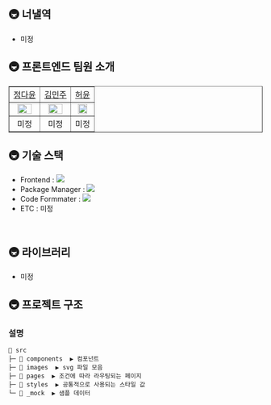 ## 🚇 너낼역 

- 미정

## 🚇 프론트엔드 팀원 소개

<table border="" cellspacing="0" cellpadding="0" width="100%">
    <tr width="100%">
        <td align="center"><a href= "https://github.com/dy6578ekdbs">정다윤</a></td>
        <td  align="center"><a href= "">김민주</a></td>
        <td  align="center"><a href= "">허윤</a></td>
    </tr>
    <tr width="100%">
        <td  align="center"><img src = "" width="80%"/></td>
        <td  align="center"><img src = "" width="80%"/></td>
        <td  align="center"><img src = "" width="80%"/></td>
    </tr>
    <tr width="100%">
       <td  align="center">미정</td>
      <td  align="center">미정</td>
      <td  align="center">미정</td>
   </tr>
</table>

## 🚇 기술 스택

- Frontend : <img src="https://img.shields.io/badge/React-61DAFB?style=flat-square&logo=React&logoColor=white">
- Package Manager : <img src="https://img.shields.io/badge/npm-CB3837?style=flat-square&logo=npm&logoColor=white">
- Code Formmater : <img src="https://img.shields.io/badge/Prettier-F7B93E?style=flat-square&logo=React&logoColor=white">
- ETC : 미정

</br>

## 🚇 라이브러리

- 미정

## 🚇 프로젝트 구조

### 설명

```
📂 src
├─ 📂 components  ▶️ 컴포넌트
├─ 📂 images  ▶️ svg 파일 모음
├─ 📂 pages  ▶️ 조건에 따라 라우팅되는 페이지
├─ 📂 styles  ▶️ 공통적으로 사용되는 스타일 값
└─ 📂 _mock  ▶️ 샘플 데이터

```
